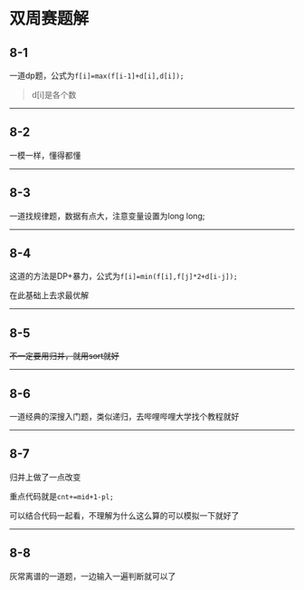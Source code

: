 # 双周赛题解

## 8-1

一道dp题，公式为`f[i]=max(f[i-1]+d[i],d[i]);`

> d[i]是各个数

***

## 8-2

一模一样，懂得都懂

***

## 8-3

一道找规律题，数据有点大，注意变量设置为long long;

***

## 8-4

这道的方法是DP+暴力，公式为`f[i]=min(f[i],f[j]*2+d[i-j]);`

在此基础上去求最优解

***

## 8-5

~~不一定要用归并，就用sort就好~~

***

## 8-6

一道经典的深搜入门题，类似递归，去哔哩哔哩大学找个教程就好

***

## 8-7

归并上做了一点改变

重点代码就是`cnt+=mid+1-pl;`

可以结合代码一起看，不理解为什么这么算的可以模拟一下就好了

***

## 8-8

灰常离谱的一道题，一边输入一遍判断就可以了



